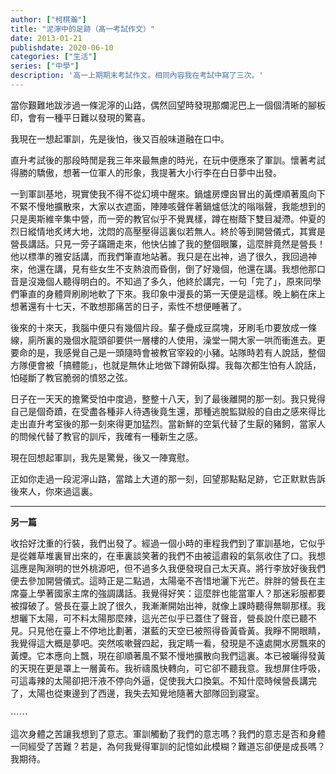 ```yaml
---
author: ["柯棋瀚"]
title: "泥濘中的足跡（髙一考試作文）"
date: 2013-01-21
publishdate: 2020-06-10
categories: ["生活"]
series: ["中學"]
description: '高一上期期末考試作文。相同內容我在考試中寫了三次。'
---
```


當你艱難地跋涉過一條泥濘的山路，偶然回望時發現那爛泥巴上一個個清晰的腳板印，會有一種平日難以發現的驚喜。

我現在一想起軍訓，先是後怕，後又百般味道融在口中。

直升考試後的那段時閒是我三年來最無慮的時光，在玩中便應來了軍訓。懷著考試得勝的驕傲，想著一位軍人的形象，我提著大小行李在白日夢中出發。

一到軍訓基地，現實使我不得不從幻境中醒來。鍋爐房煙囪冒出的黃煙順著風向下不緊不慢地擴散來，大家以衣遮面，陣陣咳聲伴著鍋爐低沈的嗡嗡聲，我能想到的只是奧斯維辛集中營，而一旁的教官似乎不覺異樣，蹲在樹蔭下雙目凝滯。仲夏的烈日縱情地炙烤大地，沈悶的高壓壓得這裏似若無人。終於等到開營儀式，其實是營長講話。只見一旁子蹣跚走來，他快佔據了我的整個眼簾，這麼胖竟然是營長！他以標準的雅安話講，而我們筆直地站著。我只是在出神，過了很久，我回過神來，他還在講，見有些女生不支熱浪而昏倒，倒了好幾個，他還在講。我想他那口音是沒幾個人聽得明白的。不知過了多久，他終於講完，一句「完了」，原來同學們筆直的身體齊刷刷地軟了下來。我印象中漫長的第一天便是這樣。晚上躺在床上想著還有十七天，不敢想那痛苦的日子，索性不想便睡著了。

後來的十來天，我腦中便只有幾個片段。輩子疊成豆腐塊，牙刷毛巾要放成一條線，廁所裏的幾個水龍頭卻要供一層樓的人使用，澡堂一開大家一哄而衝進去。更要命的是，我感覺自己是一頭隨時會被教官宰殺的小豬。站隊時若有人說話，整個方隊便會被「搞體能」，也就是無休止地做下蹲俯臥撐。我每次都生怕有人說話，怕碰斷了教官脆弱的憤怒之弦。

日子在一天天的擔驚受怕中度過，整整十八天，到了最後離開的那一刻。我只覺得自己是個奇蹟，在受盡各種非人待遇後竟生還，那種逃脫監獄般的自由之感來得比走出直升考室後的那一刻來得更加猛烈。當新鮮的空氣代替了生厭的豬飼，當家人的問候代替了教官的訓斥，我確有一種新生之感。

現在回想起軍訓，我先是驚覺，後又一陣寬慰。

正如你走過一段泥濘山路，當踏上大道的那一刻，回望那點點足跡，它正默默告訴後來人，你來過這裏。

----

**另一篇**

收拾好沈重的行裝，我們出發了。經過一個小時的車程我們到了軍訓基地，它似乎是從雜草堆裏冒出來的，在車裏談笑著的我們不由被這肅殺的氣氛收住了口。我想這應是陶淵明的世外桃源吧，但不過多久我便發現自己太天真。將行李放好後我們便去參加開營儀式。這時正是二點過，太陽毫不吝惜地灑下光芒。胖胖的營長在主席臺上學著國家主席的強調講話。我覺得好笑：這麼胖也能當軍人？那迷彩服都要被撐破了。營長在臺上說了很久，我漸漸開始出神，就像上課時聽得無聊那樣。我想曬下太陽，可不料太陽那麼辣，這光芒似乎已蓋住了聲音，營長說什麼已聽不見。只見他在臺上不停地比劃著，湛藍的天空已被照得昏黃昏黃。我睜不開眼睛，我覺得這大概是夢吧。突然咳嗽聲四起，我定睛一看，發現是不遠處開水房飄來的黃煙。它本應向上飄，現在卻順著風不緊不慢地擴散向我們這裏。本已被曬得發黃的天現在更是罩上一層黃布。我祈禱風快轉向，可它卻不聽我意。我想屏住呼吸，可這毒辣的太陽卻把汗液不停向外逼，促使我大口換氣。不知什麼時候營長講完了，太陽也從東邊到了西邊，我失去知覺地隨著大部隊回到寢室。

⋯⋯

這次身體之苦讓我想到了意志。軍訓觸動了我們的意志嗎？我們的意志是否和身體一同經受了苦難？若是，為何我覺得軍訓的記憶如此模糊？難道忘卻便是成長嗎？我期待。
